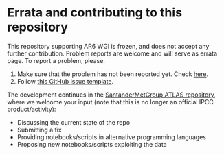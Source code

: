 

# Errata and contributing to this repository 

This repository supporting AR6 WGI is frozen, and does not accept any further contribution. Problem reports are welcome and will serve as errata page. To report a problem, please:
 1. Make sure that the problem has not been reported yet. Check [here](https://github.com/IPCC-WG1/Atlas/issues?q=label%3Aerrata).
 2. Follow [this GitHub issue template](https://github.com/IPCC-WG1/Atlas/issues/new?labels=errata&template=problem-report.md).

The development continues in the [SantanderMetGroup ATLAS repository](https://github.com/SantanderMetGroup/ATLAS), where we welcome your input (note that this is no longer an official IPCC product/activity):

 - Discussing the current state of the repo
 - Submitting a fix
 - Providing notebooks/scripts in alternative programming languages
 - Proposing new notebooks/scripts exploiting the data
